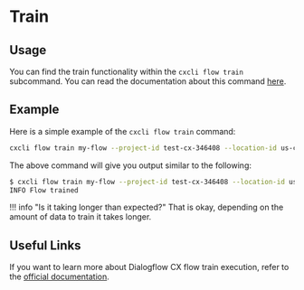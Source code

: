 # Train

## Usage

You can find the train functionality within the `cxcli flow train` subcommand. You can read the documentation about this command [here](/cmd/cxcli_flow_train).

## Example

Here is a simple example of the `cxcli flow train` command:

```sh
cxcli flow train my-flow --project-id test-cx-346408 --location-id us-central1 --agent-name test-agent
```

The above command will give you output similar to the following:

```sh
$ cxcli flow train my-flow --project-id test-cx-346408 --location-id us-central1 --agent-name test-agent
INFO Flow trained
```

!!! info "Is it taking longer than expected?"
    That is okay, depending on the amount of data to train it takes longer.

## Useful Links

If you want to learn more about Dialogflow CX flow train execution, refer to the [official documentation](https://cloud.google.com/dialogflow/cx/docs/concept/flow).
